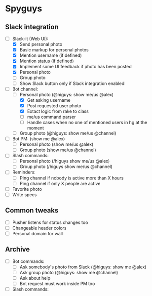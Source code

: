 # Spyguys

## Slack integration
- [ ] Slack-it (Web UI):
    - [x] Send personal photo
    - [x] Basic markup for personal photos
    - [x] Mention username (if defined)
    - [x] Mention status (if defined)
    - [x] Implement some UI feedback if photo has been posted
    - [x] Personal photo
    - [ ] Group photo
    - [ ] Show Slack button only if Slack integration enabled
- [ ] Bot channel:
    - [ ] Personal photo (@higuys: show me/us @alex)
        - [x] Get asking username
        - [x] Post requested user photo
        - [x] Extact logic from rake to class
        - [ ] me/us command parser
        - [ ] Handle cases when no one of mentioned users in hg at the moment
    - [ ] Group photo (@higuys: show me/us @channel)
- [ ] Bot PM: (show me @alex)
    - [ ] Personal photo (show me/us @alex)
    - [ ] Group photo (show me/us @channel)
- [ ] Slash commands:
    - [ ] Personal photo (/higuys show me/us @alex)
    - [ ] Group photo (/higuys show me/us @channel)
- [ ] Reminders:
    - [ ] Ping channel if nobody is active more than X hours
    - [ ] Ping channel if only X people are active
- [ ] Favorite photo
- [ ] Write specs

## Common tweaks
- [ ] Pusher listens for status changes too
- [ ] Changeable header colors
- [ ] Personal domain for wall

## Archive

- [ ] Bot commands:
    - [ ] Ask somebody's photo from Slack (@higuys: show me @alex)
    - [ ] Ask group photo (@higuys: show me @channel)
    - [ ] Ask about help
    - [ ] Bot request must work inside PM too
- [ ] Slash commands:

